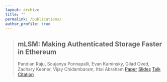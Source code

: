 ```yaml
---
layout: archive
title: ""
permalink: /publications/
author_profile: true
---
```


> ## mLSM: Making Authenticated Storage Faster in Ethereum
> Pandian Raju, Soujanya Ponnapalli, Evan Kaminsky, Gilad Oved, Zachary Keener, Vijay Chidambaram, Ittai Abraham
> [Paper](https://www.usenix.org/system/files/conference/hotstorage18/hotstorage18-paper-raju.pdf)
> [Slides](https://www.usenix.org/sites/default/files/conference/protected-files/hotstorage18_slides_ponnapalli.pdf)
> [Talk](https://www.usenix.org/conference/hotstorage18/presentation/raju)
> [Citation](https://scholar.googleusercontent.com/scholar.bib?q=info:imkOnqoy8c8J:scholar.google.com/&output=citation&scisdr=ClE48TFbEPS13UX5VNo:AFWwaeYAAAAAZej_TNr8EVdJRBZbqiJQKf0sJOc&scisig=AFWwaeYAAAAAZej_TLSE2o3WdncyXYh0r6aqwoE&scisf=4&ct=citation&cd=-1&hl=en)

<!-- {% if author.googlescholar %}
  You can also find my articles on <u><a href="{{author.googlescholar}}">my Google Scholar profile</a>.</u>
{% endif %}

{% include base_path %}

{% for post in site.publications reversed %}
  {% include archive-single.html %}
{% endfor %} -->
